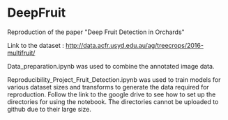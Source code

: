 # DeepFruit
Reproduction of the paper "Deep Fruit Detection in Orchards"

Link to the dataset : http://data.acfr.usyd.edu.au/ag/treecrops/2016-multifruit/


Data_preparation.ipynb was used to combine the annotated image data. 

Reproducibility_Project_Fruit_Detection.ipynb was used to train models for various dataset sizes and transforms to generate the data required for reproduction.
Follow the link to the google drive to see how to set up the directories for using the notebook. The directories cannot be uploaded to github due to their large size. 
